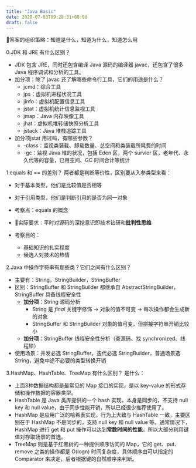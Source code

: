 ```yaml
---
title: "Java Basic"
date: 2020-07-03T09:28:31+08:00
draft: false
---
```


🌟答案的组织策略：知道是什么，知道为什么，知道怎么用

0.JDK 和 JRE 有什么区别？

+ JDK 包含 JRE，同时还包含编译 Java 源码的编译器 javac，还包含了很多 Java 程序调试和分析的工具。
+ 加分项：除了 javac 还了解哪些命令行工具，它们的用途是什么？
  + jcmd：综合工具
  + jps：虚拟机进程状况工具
  + jinfo：虚拟机配置信息工具
  + jstat：虚拟机统计信息监视工具
  + jmap：Java 内存映像工具
  + jhat：虚拟机堆转储快照分析工具
  + jstack：Java 堆栈追踪工具
+ 加分项jstat 用过吗，有哪些参数？
  + -class：监视类装载、卸载数量、总空间和类装载所耗费的时间
  + -gc：监视 Java 堆的状况，包括 Eden 区，两个 survior 区，老年代、永久代等的容量，已用空间、GC 时间合计等统计

1.equals 和 == 的差别？
两者都是判断等价性，区别要从入参类型来看：

+ 对于基本类型，他们是比较值是否相等
+ 对于引用类型，他们是判断引用的是否为同一对象

+ 考察点：equals 的概念
+ 🌟实际要求：平时对源码的深挖意识即技术钻研和**批判性思维**
+ 考察目的：
  + 基础知识的扎实程度
  + 候选人对技术的热情
  
2.Java 中操作字符串有那些类？它们之间有什么区别？

+ 主要有：String，StringBuilder，StringBuffer
+ 区别：StringBuffer 和 StringBuilder 都继承自 AbstractStringBuilder，StringBuffer 具备线程安全性
  + **加分项**：String 源码分析
    + String 是 *final* 关键字修饰 -> 对象的值不可变 -> 每次操作都会生成新的对象
    + StringBuffer 和 StringBuilder 对象的值可变，但拼接字符串开销比较小
  + **加分项**：StringBuffer 线程安全性分析（查源码、找 synchronized、线程锁）
+ 使用场景：并发必选 StringBuffer，迭代必选 StringBuilder，普通场景选 String，避免中途不必要的类型转换开销
  
3.HashMap、HashTable、TreeMap 有什么区别？
是什么：

+ 上面3种数据结构都是最常见的 Map 接口的实现，是以 key-value 的形式存储和操作数据的容器类型。
+ HashTable 是 Java 类库提供的一个 hash 实现，本身是同步的，不支持 null key 和 null value，由于同步性能开销，所以已经很少推荐使用了。
+ HashMap 是应用广泛的哈希表实现，行为上大致与 HashTable 一致，主要区别在于 HashMap 不是同步的，支持 null key 和 null value 等。通常情况下，HashMap 进行 get 和 put 操作可以达到**常数时间的性能**。所以大部分利用键值对存取场景的首选。
+ TreeMap 则是基于红黑树的一种提供顺序访问的 Map，它的 get、put、remove 之类的操作都是 O(logn) 时间复杂度，具体顺序由可以指定的 Comparator 来决定，后者根据键的自然顺序来判断。
